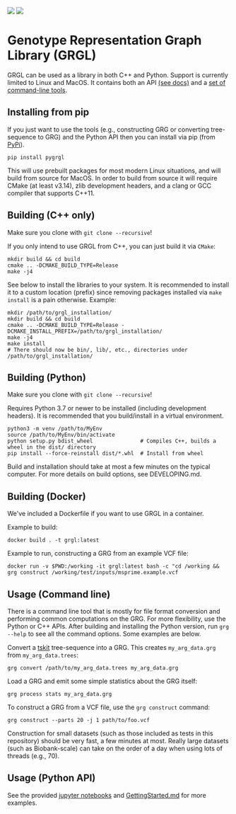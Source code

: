 ![](https://github.com/aprilweilab/grgl/actions/workflows/cmake-multi-platform.yml/badge.svg)
![](https://readthedocs.org/projects/grgl/badge/?version=latest)

# Genotype Representation Graph Library (GRGL)

GRGL can be used as a library in both C++ and Python. Support is currently limited to Linux and MacOS.
It contains both an API [(see docs)](https://grgl.readthedocs.io/) and a [set of command-line tools](https://github.com/aprilweilab/grgl/blob/main/GettingStarted.md).

## Installing from pip

If you just want to use the tools (e.g., constructing GRG or converting tree-sequence to GRG) and the Python API then you can install via pip (from [PyPi](http://pypi.org/project/pygrgl/)).

```
pip install pygrgl
```

This will use prebuilt packages for most modern Linux situations, and will build from source for MacOS. In order to build from source it will require CMake (at least v3.14), zlib development headers, and a clang or GCC compiler that supports C++11.

## Building (C++ only)

Make sure you clone with `git clone --recursive`!

If you only intend to use GRGL from C++, you can just build it via `CMake`:
```
mkdir build && cd build
cmake .. -DCMAKE_BUILD_TYPE=Release
make -j4
```

See below to install the libraries to your system. It is recommended to install it to a custom location (prefix) since removing packages installed via `make install` is a pain otherwise. Example:
```
mkdir /path/to/grgl_installation/
mkdir build && cd build
cmake .. -DCMAKE_BUILD_TYPE=Release -DCMAKE_INSTALL_PREFIX=/path/to/grgl_installation/
make -j4
make install
# There should now be bin/, lib/, etc., directories under /path/to/grgl_installation/
```

## Building (Python)

Make sure you clone with `git clone --recursive`!

Requires Python 3.7 or newer to be installed (including development headers). It is recommended that you build/install in a virtual environment.
```
python3 -m venv /path/to/MyEnv
source /path/to/MyEnv/bin/activate
python setup.py bdist_wheel               # Compiles C++, builds a wheel in the dist/ directory
pip install --force-reinstall dist/*.whl  # Install from wheel
```

Build and installation should take at most a few minutes on the typical computer. For more details on build options, see DEVELOPING.md.

## Building (Docker)

We've included a Dockerfile if you want to use GRGL in a container.

Example to build:
```
docker build . -t grgl:latest
```

Example to run, constructing a GRG from an example VCF file:
```
docker run -v $PWD:/working -it grgl:latest bash -c "cd /working && grg construct /working/test/inputs/msprime.example.vcf
```

## Usage (Command line)

There is a command line tool that is mostly for file format conversion and performing common computations on the GRG. For more flexibility, use the Python or C++ APIs.
After building and installing the Python version, run `grg --help` to see all the command options. Some examples are below.

Convert a [tskit](https://tskit.dev/software/tskit.html) tree-sequence into a GRG. This creates `my_arg_data.grg` from `my_arg_data.trees`:
```
grg convert /path/to/my_arg_data.trees my_arg_data.grg
```

Load a GRG and emit some simple statistics about the GRG itself:
```
grg process stats my_arg_data.grg
```

To construct a GRG from a VCF file, use the `grg construct` command:
```
grg construct --parts 20 -j 1 path/to/foo.vcf
```

Construction for small datasets (such as those included as tests in this repository) should be very fast, a few minutes at most. Really large datasets (such as Biobank-scale) can take on the order of a day when using lots of threads (e.g., 70).

## Usage (Python API)

See the provided [jupyter notebooks](https://github.com/aprilweilab/grgl/tree/main/jupyter) and [GettingStarted.md](https://github.com/aprilweilab/grgl/blob/main/GettingStarted.md) for more examples.
